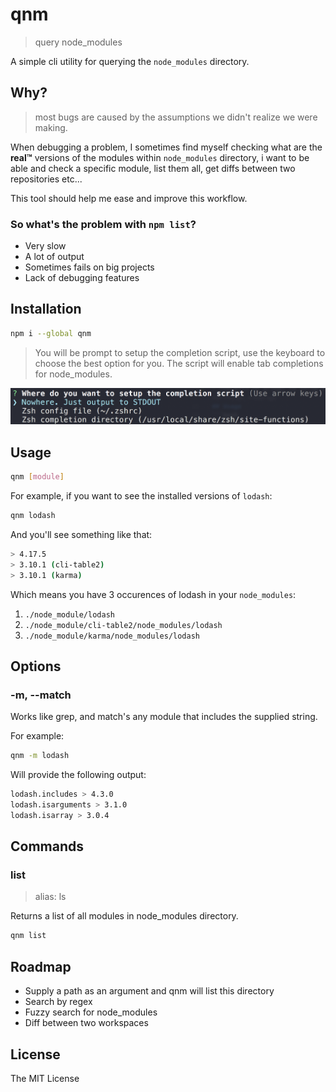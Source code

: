 # qnm
> query node_modules

A simple cli utility for querying the `node_modules` directory.

## Why?
> most bugs are caused by the assumptions we didn't realize we were making.

When debugging a problem, I sometimes find myself checking what are the **real™** versions of the modules within `node_modules` directory, i want to be able and check a specific module, list them all, get diffs between two repositories etc...

This tool should help me ease and improve this workflow.

### So what's the problem with `npm list`?
* Very slow
* A lot of output
* Sometimes fails on big projects
* Lack of debugging features

## Installation
```bash
npm i --global qnm
```

> You will be prompt to setup the completion script, use the keyboard to choose the best option for you.
> The script will enable tab completions for node_modules.

![completion-script-prompt](assets/completion-script-prompt.png)

## Usage
```bash
qnm [module]
```

For example, if you want to see the installed versions of `lodash`:
```bash
qnm lodash
```

And you'll see something like that:
```bash
> 4.17.5
> 3.10.1 (cli-table2)
> 3.10.1 (karma)
```

Which means you have 3 occurences of lodash in your `node_modules`:
1. `./node_module/lodash`
2. `./node_module/cli-table2/node_modules/lodash`
3. `./node_module/karma/node_modules/lodash`

## Options

### -m, --match
Works like grep, and match's any module that includes the supplied string.

For example:
```bash
qnm -m lodash
```

Will provide the following output:
```bash
lodash.includes > 4.3.0
lodash.isarguments > 3.1.0
lodash.isarray > 3.0.4
```

## Commands

### list
> alias: ls

Returns a list of all modules in node_modules directory.
```bash
qnm list
```
## Roadmap

* Supply a path as an argument and qnm will list this directory
* Search by regex
* Fuzzy search for node_modules
* Diff between two workspaces

## License
The MIT License